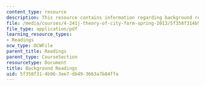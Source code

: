 ```yaml
---
content_type: resource
description: This resource contains information regarding background readings.
file: /media/courses/4-241j-theory-of-city-form-spring-2013/5f358f314b963ee7db493663a7b84ffa_MIT4_241JS13_readings-bg.pdf
file_type: application/pdf
learning_resource_types:
- Readings
ocw_type: OCWFile
parent_title: Readings
parent_type: CourseSection
resourcetype: Document
title: Background Readings
uid: 5f358f31-4b96-3ee7-db49-3663a7b84ffa
---
```

